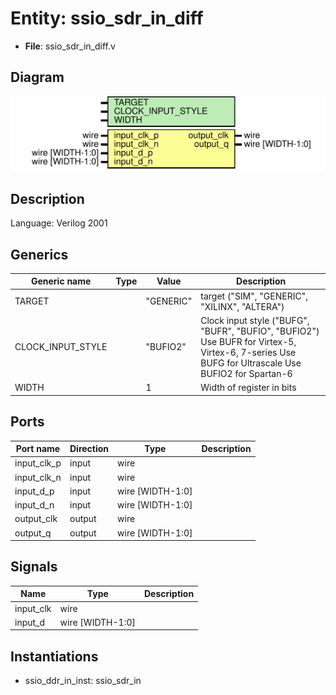 # Entity: ssio_sdr_in_diff

- **File**: ssio_sdr_in_diff.v
## Diagram

![Diagram](ssio_sdr_in_diff.svg "Diagram")
## Description

Language: Verilog 2001
 
## Generics

| Generic name      | Type | Value     | Description                                                                                                                                       |
| ----------------- | ---- | --------- | ------------------------------------------------------------------------------------------------------------------------------------------------- |
| TARGET            |      | "GENERIC" | target ("SIM", "GENERIC", "XILINX", "ALTERA")                                                                                                     |
| CLOCK_INPUT_STYLE |      | "BUFIO2"  | Clock input style ("BUFG", "BUFR", "BUFIO", "BUFIO2") Use BUFR for Virtex-5, Virtex-6, 7-series Use BUFG for Ultrascale Use BUFIO2 for Spartan-6  |
| WIDTH             |      | 1         | Width of register in bits                                                                                                                         |
## Ports

| Port name   | Direction | Type             | Description |
| ----------- | --------- | ---------------- | ----------- |
| input_clk_p | input     | wire             |             |
| input_clk_n | input     | wire             |             |
| input_d_p   | input     | wire [WIDTH-1:0] |             |
| input_d_n   | input     | wire [WIDTH-1:0] |             |
| output_clk  | output    | wire             |             |
| output_q    | output    | wire [WIDTH-1:0] |             |
## Signals

| Name      | Type             | Description |
| --------- | ---------------- | ----------- |
| input_clk | wire             |             |
| input_d   | wire [WIDTH-1:0] |             |
## Instantiations

- ssio_ddr_in_inst: ssio_sdr_in
